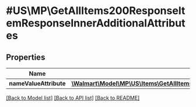 # #US\MP\GetAllItems200ResponseItemResponseInnerAdditionalAttributes

## Properties

Name | Type | Description | Notes
------------ | ------------- | ------------- | -------------
**nameValueAttribute** | [**\Walmart\Model\MP\US\Items\GetAllItems200ResponseItemResponseInnerAdditionalAttributesNameValueAttributeInner[]**](GetAllItems200ResponseItemResponseInnerAdditionalAttributesNameValueAttributeInner.md) |  | [optional]


[[Back to Model list]](../) [[Back to API list]](../../Api/US/MP) [[Back to README]](../../README.md)
